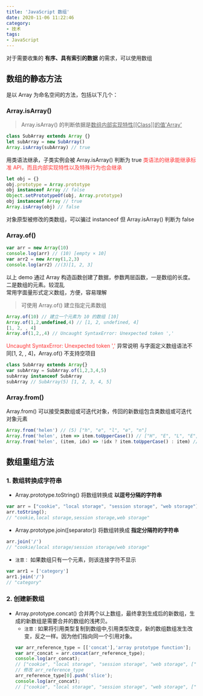 ```yaml
---
title: 'JavaScript 数组'
date: 2020-11-06 11:22:46
category:
- 技术
tags:
- JavaScript
---
```


对于需要收集的 **有序、具有索引的数据** 的需求，可以使用数组

## 数组的静态方法
是以 Array 为命名空间的方法，包括以下几个：
### Array.isArray()
> Array.isArray() 的判断依据是<u>数组内部实现特性[[Class]]的值'Array'</u>

```JavaScript
class SubArray extends Array {}
let subArray = new SubArray()
Array.isArray(subArray) // true
```
用类语法继承，子类实例会被 Array.isArray() 判断为 true
<font color="#f33">类语法的继承能继承标准 API，而且内部实现特性以及特殊行为也会继承</font>

```JavaScript
let obj = {}
obj.prototype = Array.prototype
obj instanceof Array // false
Object.setPrototypeOf(obj, Array.prototype)
obj instanceof Array // true
Array.isArray(obj) // false
```
对象原型被修改的类数组，可以骗过 instanceof 但 Array.isArray() 判断为 false

### Array.of()
```JavaScript
var arr = new Array(10) 
console.log(arr) // (10) [empty × 10]
var arr2 = new Array(1,2,3)
console.log(arr2) //(3)[1, 2, 3]
```
以上 demo 通过 Array 构造函数创建了数据，参数两层函数，一是数组的长度。二是数组的元素。较混乱<br/>
常用字面量形式定义数组，方便，容易理解
> 可使用 Array.of() 建立指定元素数组
```JavaScript
Array.of(10) // 建立一个元素为 10 的数组 [10]
Array.of(1,2,undefined,4) // [1, 2, undefined, 4]
[1, 2, , 4]
Array.of(1,2,,4) // Uncaught SyntaxError: Unexpected token ','
```
<font color="#f33">Uncaught SyntaxError: Unexpected token ','</font> 异常说明 与字面定义数组语法不同[1, 2, , 4]，Array.of() 不支持空项目
```javascript
class SubArray extends Array{}
var subArray = SubArray.of(1,2,3,4,5)
subArray instanceof SubArray
subArray // SubArray(5) [1, 2, 3, 4, 5]
```

### Array.from()
Array.from() 可以接受类数组或可迭代对象，传回的新数组包含类数组或可迭代对象元素
```javascript
Array.from('helen') // (5) ["h", "e", "l", "e", "n"]
Array.from('helen', item => item.toUpperCase()) // ["H", "E", "L", "E", "N"]
Array.from('helen', (item, idx) => !idx ? item.toUpperCase() : item) // ["H", "e", "l", "e", "n"]
```

## 数组重组方法
### 1.  数组转换成字符串
* Array.prototype.toString() 将数组转换成 **以逗号分隔的字符串**
```javascript
var arr = ["cookie", "local storage", "session storage", "web storage"];
arr.toString();
// "cookie,local storage,session storage,web storage"
```
* Array.prototype.join([separator]) 将数组转换成 **指定分隔符的字符串**
```javascript
arr.join('/')
// "cookie/local storage/session storage/web storage"
```
  - `注意：` 如果数组只有一个元素，则该连接字符不显示
  ```javascript
  var arr1 = ['category']
  arr1.join('/')
  // "category"
  ```
### 2.  创建新数组
* Array.prototype.concat() 合并两个以上数组，最终拿到生成后的新数组，生成的新数组是需要合并的数组的浅拷贝。
  - `注意：`如果将引用类型复制到数组中,引用类型改变，新的数组数组发生改变，反之一样。因为他们指向同一个引用对象。
  ```javascript
  var arr_reference_type = [['concat'],'array prototype function'];
  var arr_concat = arr.concat(arr_reference_type);
  console.log(arr_concat);
  // ["cookie", "local storage", "session storage", "web storage", ["concat"], "array prototype function"]
  // 修改 arr_reference_type
  arr_reference_type[0].push('slice');
  console.log(arr_concat);
  // ["cookie", "local storage", "session storage", "web storage", ["concat", "slice"], "array prototype function"]
```
